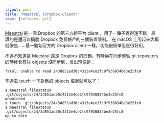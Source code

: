 ```yaml
---
layout: post
title: "Maestral (Dropbox Client)"
tags: [software, git]
---
```


[Maestral][maestral] 是一個 Dropbox 的第三方跨平台 client ，用了一陣子覺得還不錯，最讚的是還可以擺脫 Dropbox 免費帳戶的三個裝置限制。
在 macOS 上用起來大概就像是……最一開始官方的 Dropbox client 一樣，功能很簡單但是很好用。

不過不知道是 Maestral 還是 Dropbox 的問題，有時候在同步整個 git repository 的時候會有些 objects 沒同步到，會出現像是：

```text
fatal: unable to read 243d851ad30c4313e4ce2fc9f936834be3e25fc0
```

不過去 touch 一下對應的 objects 檔案就可以了：

```console
$ maestral filestatus .git/objects/24/3d851ad30c4313e4ce2fc9f936834be3e25fc0
unwatched
$ touch .git/objects/24/3d851ad30c4313e4ce2fc9f936834be3e25fc0
$ maestral filestatus .git/objects/24/3d851ad30c4313e4ce2fc9f936834be3e25fc0
up to date
```

[maestral]: https://maestral.app/
